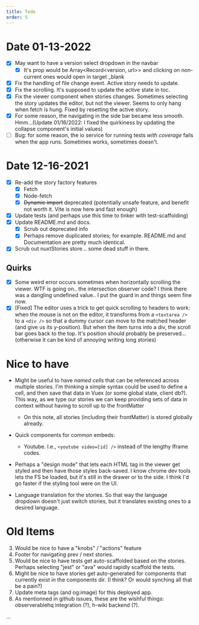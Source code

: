 ```yaml
---
title: Todo
order: 5
---
```


# Date 01-13-2022
* [x] May want to have a version select dropdown in the navbar
  - [x] It's prop would be Array<Record<version, url>> and clicking on non-current ones would open in target _blank
* [x] Fix the handling of file change event. Active story needs to update.
* [x] Fix the scrolling. It's supposed to update the active state in toc.
* [x] Fix the viewer component when stories changes. Sometimes selecting the story updates the editor, but not the viewer. Seems to only hang when fetch is hung. Fixed by resetting the active story.
* [x] For some reason, the navigating in the side bar became less smooth. Hmm...(Update 01/16/2022: I fixed the quirkiness by updating the collapse component's initial values)
* [ ] Bug: for some reason, the io service for running tests *with coverage* fails when the app runs. Sometimes works, sometimes doesn't.

# Date 12-16-2021

* [x] Re-add the story factory features
  - [x] Fetch
  - [x] Node-fetch
  - [x] ~~Dynamic import~~ deprecated (potentially unsafe feature, and benefit not worth it. Vite is now here and fast enough)
* [x] Update tests (and perhaps use this time to tinker with test-scaffolding)
* [x] Update README.md and docs. 
  * [x] Scrub out deprecated info
  * [x] Perhaps remove duplicated stories; for example. README.md and Documentation are pretty much identical. 
* [x] Scrub out nuxtStories store... some dead stuff in there.

## Quirks
* [x] Some weird error occurs sometimes when horizontally scrolling the viewer. WTF is going on.. the intersection observer code? I think there was a dangling undefined value.. I put the guard in and things seem fine now.
* [x] [Fixed] The editor uses a trick to get quick scrolling to headers to work: when the mouse is not on the editor, it transforms from a `<textarea />` to a `<div />` so that a dummy cursor can move to the matched header (and give us its y-position). But when the item turns into a div, the scroll bar goes back to the top. It's position should probably be preserved...(otherwise it can be kind of annoying writing long stories)

# Nice to have 

* Might be useful to have *named cells* that can be referenced across multiple stories. I'm thinking a simple syntax could be used to define a cell, and then save that data in Vuex (or some global state, client db?). This way, as we type our stories we can keep providing sets of data in context without having to scroll up to the frontMatter
  - On this note, all stories (including their frontMatter) is stored globally already. 

* Quick components for common embeds:
  - Youtube. I.e., `<youtube video=[id] />` instead of the lengthy Iframe codes.
* Perhaps a "design mode" that lets each HTML tag in the viewer get styled and then have those styles back-saved. I know chrome dev tools lets the FS be loaded, but it's still in the drawer or to the side. I think I'd go faster if the styling tool were on the UI. 
* Language translation for the stories. So that way the language dropdown doesn't just switch stories, but it translates existing ones to a desired language.

# Old Items

3. Would be nice to have a "knobs" / "actions" feature 
4. Footer for navigating prev / next stories.
5. Would be nice to have tests get auto-scaffolded based on the stories. Perhaps selecting "jest" or "ava" would rapidly scaffold the tests.
6. Might be nice to have stories get auto-generated for components that currently exist in the components dir. (I think? Or would synching all that be a pain?)
7. Update meta tags (and og:image) for this deployed app.
8. As mentionned in github issues, these are the wishful things: observerablehq integration (?), h-wiki backend (?).

...
